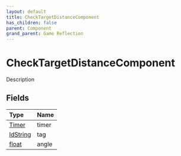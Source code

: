 ```yaml
---
layout: default
title: CheckTargetDistanceComponent
has_children: false
parent: Component
grand_parent: Game Reflection
---
```

# CheckTargetDistanceComponent
Description 

## Fields

| Type | Name |
|:----------|:--------------|
| [Timer](/riftbreaker-wiki/docs/game-reflection/classes/timer/) | timer |
| [IdString](/riftbreaker-wiki/docs/game-reflection/components/id_string/) | tag |
| [float](/riftbreaker-wiki/docs/game-reflection/components/float/) | angle |

